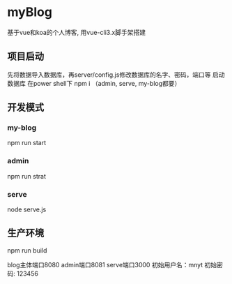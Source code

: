 # myBlog
基于vue和koa的个人博客, 用vue-cli3.x脚手架搭建

## 项目启动
先将数据导入数据库，再server/config.js修改数据库的名字、密码，端口等
启动数据库
在power shell下
npm i     （admin, serve, my-blog都要）

## 开发模式
### my-blog 
  npm run start
### admin
  npm run strat
### serve
  node serve.js
## 生产环境
  npm run build

blog主体端口8080
admin端口8081
serve端口3000
初始用户名：mnyt
初始密码: 123456
